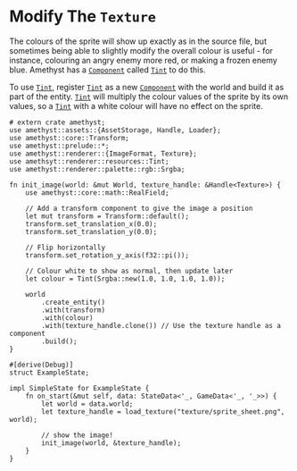 # Modify The `Texture`

The colours of the sprite will show up exactly as in the source file,
but sometimes being able to slightly modify the overall colour
is useful - for instance, colouring an angry enemy more red, or
making a frozen enemy blue. Amethyst has a [`Component`][doc_component] called
[`Tint`][doc_tint] to do this.

To use [`Tint`][doc_tint], register [`Tint`][doc_tint] as a new
[`Component`][doc_component] with the world and build it as part of the entity.
[`Tint`][doc_tint] will multiply the colour values of the sprite by its
own values, so a [`Tint`][doc_tint] with a white colour will have no
effect on the sprite.

```rust,edition2018,no_run,noplaypen
# extern crate amethyst;
use amethyst::assets::{AssetStorage, Handle, Loader};
use amethyst::core::Transform;
use amethyst::prelude::*;
use amethyst::renderer::{ImageFormat, Texture};
use amethsyt::renderer::resources::Tint;
use amethyst::renderer::palette::rgb::Srgba;

fn init_image(world: &mut World, texture_handle: &Handle<Texture>) {
    use amethyst::core::math::RealField;

    // Add a transform component to give the image a position
    let mut transform = Transform::default();
    transform.set_translation_x(0.0);
    transform.set_translation_y(0.0);
    
    // Flip horizontally
    transform.set_rotation_y_axis(f32::pi());

    // Colour white to show as normal, then update later
    let colour = Tint(Srgba::new(1.0, 1.0, 1.0, 1.0));

    world
        .create_entity()
        .with(transform)
        .with(colour)
        .with(texture_handle.clone()) // Use the texture handle as a component
        .build();
}

#[derive(Debug)]
struct ExampleState;

impl SimpleState for ExampleState {
    fn on_start(&mut self, data: StateData<'_, GameData<'_, '_>>) {
        let world = data.world;
        let texture_handle = load_texture("texture/sprite_sheet.png", world);

        // show the image!
        init_image(world, &texture_handle);
    }
}
```

[doc_tint]: https://docs-src.amethyst.rs/stable/amethyst_rendy/resources/struct.Tint.html
[doc_component]: https://docs-src.amethyst.rs/stable/specs/trait.Component.html
